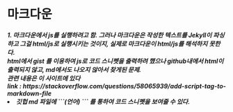 # 마크다운
<h5>
1. 마크다운에서 js를 실행하려고 함. 그러나 마크다운은 작성한 텍스트를 Jekyll이 파싱하고 그걸 html/js로 실행시키는 것이지, 실제로 마크다운이 html/js를 해석하지 못한다. <br>
html에서 gist 를 이용하여 js로 코드 스니펫을 출력하려 했으나 github내에서 html이 출력되지 않고, md에서도 나오지 않아서 찾게된 문제.<br>
 관련 내용은 이 사이트에 있다 <br>
link : https://stackoverflow.com/questions/58065939/add-script-tag-to-markdown-file
<li> 깃헙 md 파일에 ```(언어) ``` 를 통하여 코드 스니펫을 보여줄 수 있다. 
</h5>
